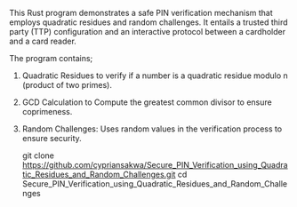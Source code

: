This Rust program demonstrates a safe PIN verification mechanism that employs quadratic residues and random challenges. 
It entails a trusted third party (TTP) configuration and an interactive protocol between a cardholder and a card reader.

The program contains;
1. Quadratic Residues to verify if a number is a quadratic residue modulo n (product of two primes).
2. GCD Calculation to Compute the greatest common divisor to ensure coprimeness.
3. Random Challenges: Uses random values in the verification process to ensure security.

   git clone https://github.com/cypriansakwa/Secure_PIN_Verification_using_Quadratic_Residues_and_Random_Challenges.git
   cd Secure_PIN_Verification_using_Quadratic_Residues_and_Random_Challenges

